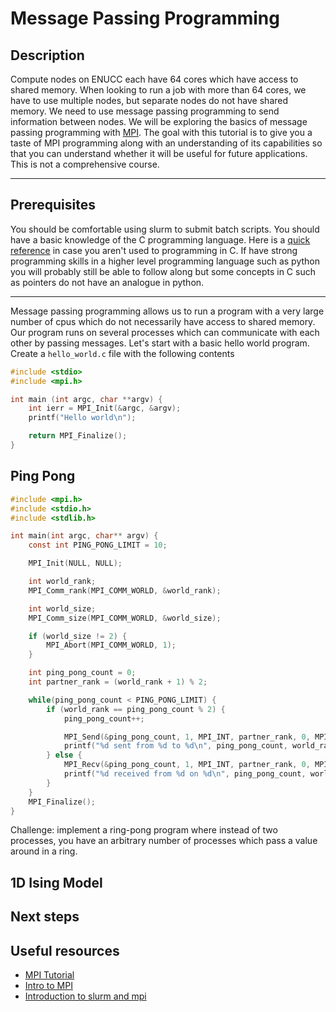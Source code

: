 # Message Passing Programming

## Description

Compute nodes on ENUCC each have 64 cores which have access to shared memory. When looking to run a job with more than 64 cores, we have to use multiple nodes, but separate nodes do not have shared memory. We need to use message passing programming to send information between nodes. We will be exploring the basics of message passing programming with [MPI](https://en.wikipedia.org/wiki/Message_Passing_Interface). The goal with this tutorial is to give you a taste of MPI programming along with an understanding of its capabilities so that you can understand whether it will be useful for future applications. This is not a comprehensive course.

---

## Prerequisites

You should be comfortable using slurm to submit batch scripts. You should have a basic knowledge of the C programming language. Here is a [quick reference](https://quickref.me/c.html) in case you aren't used to programming in C. If have strong programming skills in a higher level programming language such as python you will probably still be able to follow along but some concepts in C such as pointers do not have an analogue in python.

---

Message passing programming allows us to run a program with a very large number of cpus which do not necessarily have access to shared memory. Our program runs on several processes which can communicate with each other by passing messages. Let's start with a basic hello world program. Create a `hello_world.c` file with the following contents

```c
#include <stdio>
#include <mpi.h>

int main (int argc, char **argv) {
    int ierr = MPI_Init(&argc, &argv);
    printf("Hello world\n");

    return MPI_Finalize();
}
```

## Ping Pong

```c
#include <mpi.h>
#include <stdio.h>
#include <stdlib.h>

int main(int argc, char** argv) {
    const int PING_PONG_LIMIT = 10;

    MPI_Init(NULL, NULL);

    int world_rank;
    MPI_Comm_rank(MPI_COMM_WORLD, &world_rank);

    int world_size;
    MPI_Comm_size(MPI_COMM_WORLD, &world_size);

    if (world_size != 2) {
        MPI_Abort(MPI_COMM_WORLD, 1);
    }

    int ping_pong_count = 0;
    int partner_rank = (world_rank + 1) % 2;

    while(ping_pong_count < PING_PONG_LIMIT) {
        if (world_rank == ping_pong_count % 2) {
            ping_pong_count++;

            MPI_Send(&ping_pong_count, 1, MPI_INT, partner_rank, 0, MPI_COMM_WORLD);
            printf("%d sent from %d to %d\n", ping_pong_count, world_rank, partner_rank);
        } else {
            MPI_Recv(&ping_pong_count, 1, MPI_INT, partner_rank, 0, MPI_COMM_WORLD, MPI_STATUS_IGNORE);
            printf("%d received from %d on %d\n", ping_pong_count, world_rank, partner_rank);
        }
    }
    MPI_Finalize();
}
```

Challenge: implement a ring-pong program where instead of two processes, you have an arbitrary number of processes which pass a value around in a ring.

## 1D Ising Model



## Next steps

## Useful resources

- [MPI Tutorial](https://mpitutorial.com/tutorials/)
- [Intro to MPI](http://condor.cc.ku.edu/~grobe/docs/intro-MPI-C.shtml)
- [Introduction to slurm and mpi](https://batchdocs.web.cern.ch/linuxhpc/introduction.html)
